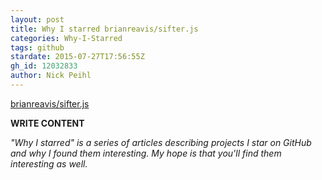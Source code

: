 ```yaml
---
layout: post
title: Why I starred brianreavis/sifter.js
categories: Why-I-Starred
tags: github
stardate: 2015-07-27T17:56:55Z
gh_id: 12032833
author: Nick Peihl
---
```


[brianreavis/sifter.js](star.repo.html_url)

**WRITE CONTENT**

*"Why I starred" is a series of articles describing projects I star on GitHub and why I found them interesting. My hope is that you'll find them interesting as well.*

